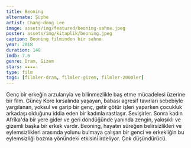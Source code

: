 ```yaml
---
title: Beoning
alternate: Şüphe
artist: Chang-dong Lee
image: assets/img/featured/beoning-sahne.jpeg
poster: assets/img/kitaplik/beoning.jpeg
caption: Beoning filminden bir sahne
year: 2018
duration: 148
imdb: 7.6
genre: Dram, Gizem
stars: ★★★★☆
type: film
tags: [filmler-dram, filmler-gizem, filmler-2000ler]
---
```


Genç bir erkeğin arzularıyla ve bilinmezlikle baş etme mücadelesi üzerine bir film. Güney Kore kırsalında yaşayan, babası agresif tavırları sebebiyle yargılanan, yoksul ve garip bir genç, getir götür işleri yaparken çocukluk arkadaşı olduğunu iddia eden bir kadınla rastlaşır. Sevişirler. Sonra kadın Afrika'da bir yere gider ve geri döndüğünde yanında zengin, yakışıklı ve gizemli başka bir erkek vardır. Beoning, hayatın süreğen belirsizlikleri ve eylemsizlikleri arasında yolunu bulmaya çalışan bir genci ve erkekliğin bu eylemsizliği bozma yönündeki etkisini irdeliyor. Çok düşündürücü. 